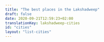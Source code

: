 ```yaml
---
title: "The best places in the Lakshadweep"
draft: false
date: 2020-09-21T12:59:23+02:00
translationKey: lakshadweep-cities
id: "cities"
layout: "list-cities"
---
```

